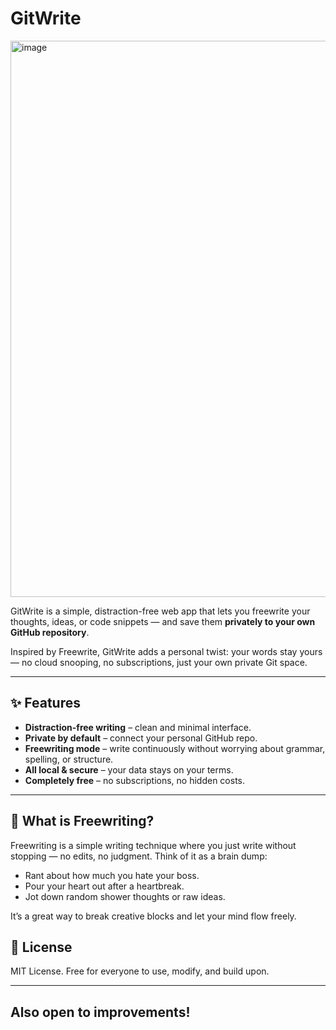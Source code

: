
# GitWrite

<img width="1909" height="890" alt="image" src="https://github.com/user-attachments/assets/924f26a1-e062-49d9-93d4-bcf53eaf3ef5" />

GitWrite is a simple, distraction-free web app that lets you freewrite your thoughts, ideas, or code snippets — and save them **privately to your own GitHub repository**.

Inspired by Freewrite, 
GitWrite adds a personal twist: your words stay yours — no cloud snooping, no subscriptions, just your own private Git space.

---

## ✨ Features

* **Distraction-free writing** – clean and minimal interface.
* **Private by default** – connect your personal GitHub repo.
* **Freewriting mode** – write continuously without worrying about grammar, spelling, or structure.
* **All local & secure** – your data stays on your terms.
* **Completely free** – no subscriptions, no hidden costs.

---

## 🚀 What is Freewriting?

Freewriting is a simple writing technique where you just write without stopping — no edits, no judgment.
Think of it as a brain dump:

* Rant about how much you hate your boss.
* Pour your heart out after a heartbreak.
* Jot down random shower thoughts or raw ideas.

It’s a great way to break creative blocks and let your mind flow freely.

## 📜 License

MIT License. Free for everyone to use, modify, and build upon.

---
## Also open to improvements!
